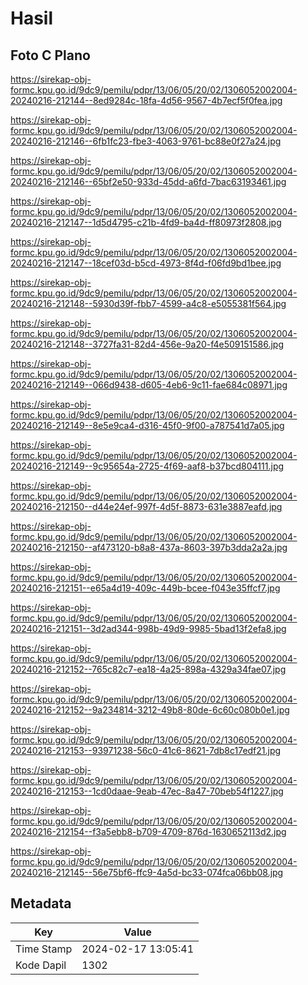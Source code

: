 # Hasil

## Foto C Plano

https://sirekap-obj-formc.kpu.go.id/9dc9/pemilu/pdpr/13/06/05/20/02/1306052002004-20240216-212144--8ed9284c-18fa-4d56-9567-4b7ecf5f0fea.jpg

https://sirekap-obj-formc.kpu.go.id/9dc9/pemilu/pdpr/13/06/05/20/02/1306052002004-20240216-212146--6fb1fc23-fbe3-4063-9761-bc88e0f27a24.jpg

https://sirekap-obj-formc.kpu.go.id/9dc9/pemilu/pdpr/13/06/05/20/02/1306052002004-20240216-212146--65bf2e50-933d-45dd-a6fd-7bac63193461.jpg

https://sirekap-obj-formc.kpu.go.id/9dc9/pemilu/pdpr/13/06/05/20/02/1306052002004-20240216-212147--1d5d4795-c21b-4fd9-ba4d-ff80973f2808.jpg

https://sirekap-obj-formc.kpu.go.id/9dc9/pemilu/pdpr/13/06/05/20/02/1306052002004-20240216-212147--18cef03d-b5cd-4973-8f4d-f06fd9bd1bee.jpg

https://sirekap-obj-formc.kpu.go.id/9dc9/pemilu/pdpr/13/06/05/20/02/1306052002004-20240216-212148--5930d39f-fbb7-4599-a4c8-e5055381f564.jpg

https://sirekap-obj-formc.kpu.go.id/9dc9/pemilu/pdpr/13/06/05/20/02/1306052002004-20240216-212148--3727fa31-82d4-456e-9a20-f4e509151586.jpg

https://sirekap-obj-formc.kpu.go.id/9dc9/pemilu/pdpr/13/06/05/20/02/1306052002004-20240216-212149--066d9438-d605-4eb6-9c11-fae684c08971.jpg

https://sirekap-obj-formc.kpu.go.id/9dc9/pemilu/pdpr/13/06/05/20/02/1306052002004-20240216-212149--8e5e9ca4-d316-45f0-9f00-a787541d7a05.jpg

https://sirekap-obj-formc.kpu.go.id/9dc9/pemilu/pdpr/13/06/05/20/02/1306052002004-20240216-212149--9c95654a-2725-4f69-aaf8-b37bcd804111.jpg

https://sirekap-obj-formc.kpu.go.id/9dc9/pemilu/pdpr/13/06/05/20/02/1306052002004-20240216-212150--d44e24ef-997f-4d5f-8873-631e3887eafd.jpg

https://sirekap-obj-formc.kpu.go.id/9dc9/pemilu/pdpr/13/06/05/20/02/1306052002004-20240216-212150--af473120-b8a8-437a-8603-397b3dda2a2a.jpg

https://sirekap-obj-formc.kpu.go.id/9dc9/pemilu/pdpr/13/06/05/20/02/1306052002004-20240216-212151--e65a4d19-409c-449b-bcee-f043e35ffcf7.jpg

https://sirekap-obj-formc.kpu.go.id/9dc9/pemilu/pdpr/13/06/05/20/02/1306052002004-20240216-212151--3d2ad344-998b-49d9-9985-5bad13f2efa8.jpg

https://sirekap-obj-formc.kpu.go.id/9dc9/pemilu/pdpr/13/06/05/20/02/1306052002004-20240216-212152--765c82c7-ea18-4a25-898a-4329a34fae07.jpg

https://sirekap-obj-formc.kpu.go.id/9dc9/pemilu/pdpr/13/06/05/20/02/1306052002004-20240216-212152--9a234814-3212-49b8-80de-6c60c080b0e1.jpg

https://sirekap-obj-formc.kpu.go.id/9dc9/pemilu/pdpr/13/06/05/20/02/1306052002004-20240216-212153--93971238-56c0-41c6-8621-7db8c17edf21.jpg

https://sirekap-obj-formc.kpu.go.id/9dc9/pemilu/pdpr/13/06/05/20/02/1306052002004-20240216-212153--1cd0daae-9eab-47ec-8a47-70beb54f1227.jpg

https://sirekap-obj-formc.kpu.go.id/9dc9/pemilu/pdpr/13/06/05/20/02/1306052002004-20240216-212154--f3a5ebb8-b709-4709-876d-1630652113d2.jpg

https://sirekap-obj-formc.kpu.go.id/9dc9/pemilu/pdpr/13/06/05/20/02/1306052002004-20240216-212145--56e75bf6-ffc9-4a5d-bc33-074fca06bb08.jpg


## Metadata

| Key        | Value               |
| ---------- | ------------------- |
| Time Stamp | 2024-02-17 13:05:41 |
| Kode Dapil | 1302                |



